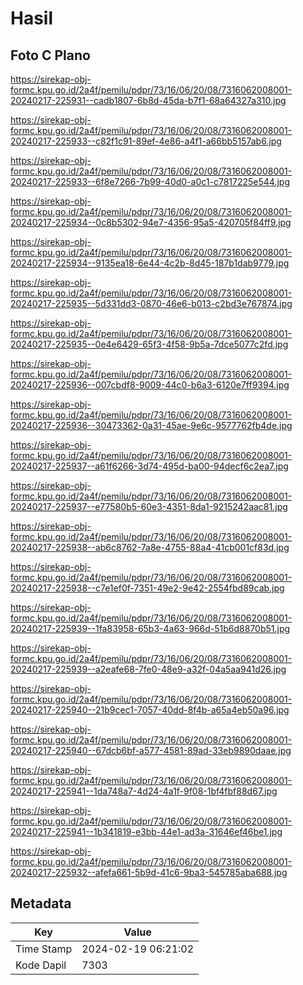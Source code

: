# Hasil

## Foto C Plano

https://sirekap-obj-formc.kpu.go.id/2a4f/pemilu/pdpr/73/16/06/20/08/7316062008001-20240217-225931--cadb1807-6b8d-45da-b7f1-68a64327a310.jpg

https://sirekap-obj-formc.kpu.go.id/2a4f/pemilu/pdpr/73/16/06/20/08/7316062008001-20240217-225933--c82f1c91-89ef-4e86-a4f1-a66bb5157ab6.jpg

https://sirekap-obj-formc.kpu.go.id/2a4f/pemilu/pdpr/73/16/06/20/08/7316062008001-20240217-225933--6f8e7266-7b99-40d0-a0c1-c7817225e544.jpg

https://sirekap-obj-formc.kpu.go.id/2a4f/pemilu/pdpr/73/16/06/20/08/7316062008001-20240217-225934--0c8b5302-94e7-4356-95a5-420705f84ff9.jpg

https://sirekap-obj-formc.kpu.go.id/2a4f/pemilu/pdpr/73/16/06/20/08/7316062008001-20240217-225934--9135ea18-6e44-4c2b-8d45-187b1dab9779.jpg

https://sirekap-obj-formc.kpu.go.id/2a4f/pemilu/pdpr/73/16/06/20/08/7316062008001-20240217-225935--5d331dd3-0870-46e6-b013-c2bd3e767874.jpg

https://sirekap-obj-formc.kpu.go.id/2a4f/pemilu/pdpr/73/16/06/20/08/7316062008001-20240217-225935--0e4e6429-65f3-4f58-9b5a-7dce5077c2fd.jpg

https://sirekap-obj-formc.kpu.go.id/2a4f/pemilu/pdpr/73/16/06/20/08/7316062008001-20240217-225936--007cbdf8-9009-44c0-b6a3-6120e7ff9394.jpg

https://sirekap-obj-formc.kpu.go.id/2a4f/pemilu/pdpr/73/16/06/20/08/7316062008001-20240217-225936--30473362-0a31-45ae-9e6c-9577762fb4de.jpg

https://sirekap-obj-formc.kpu.go.id/2a4f/pemilu/pdpr/73/16/06/20/08/7316062008001-20240217-225937--a61f6266-3d74-495d-ba00-94decf6c2ea7.jpg

https://sirekap-obj-formc.kpu.go.id/2a4f/pemilu/pdpr/73/16/06/20/08/7316062008001-20240217-225937--e77580b5-60e3-4351-8da1-9215242aac81.jpg

https://sirekap-obj-formc.kpu.go.id/2a4f/pemilu/pdpr/73/16/06/20/08/7316062008001-20240217-225938--ab6c8762-7a8e-4755-88a4-41cb001cf83d.jpg

https://sirekap-obj-formc.kpu.go.id/2a4f/pemilu/pdpr/73/16/06/20/08/7316062008001-20240217-225938--c7e1ef0f-7351-49e2-9e42-2554fbd89cab.jpg

https://sirekap-obj-formc.kpu.go.id/2a4f/pemilu/pdpr/73/16/06/20/08/7316062008001-20240217-225939--1fa83958-65b3-4a63-966d-51b6d8870b51.jpg

https://sirekap-obj-formc.kpu.go.id/2a4f/pemilu/pdpr/73/16/06/20/08/7316062008001-20240217-225939--a2eafe68-7fe0-48e9-a32f-04a5aa941d26.jpg

https://sirekap-obj-formc.kpu.go.id/2a4f/pemilu/pdpr/73/16/06/20/08/7316062008001-20240217-225940--21b9cec1-7057-40dd-8f4b-a65a4eb50a96.jpg

https://sirekap-obj-formc.kpu.go.id/2a4f/pemilu/pdpr/73/16/06/20/08/7316062008001-20240217-225940--67dcb6bf-a577-4581-89ad-33eb9890daae.jpg

https://sirekap-obj-formc.kpu.go.id/2a4f/pemilu/pdpr/73/16/06/20/08/7316062008001-20240217-225941--1da748a7-4d24-4a1f-9f08-1bf4fbf88d67.jpg

https://sirekap-obj-formc.kpu.go.id/2a4f/pemilu/pdpr/73/16/06/20/08/7316062008001-20240217-225941--1b341819-e3bb-44e1-ad3a-31646ef46be1.jpg

https://sirekap-obj-formc.kpu.go.id/2a4f/pemilu/pdpr/73/16/06/20/08/7316062008001-20240217-225932--afefa661-5b9d-41c6-9ba3-545785aba688.jpg


## Metadata

| Key        | Value               |
| ---------- | ------------------- |
| Time Stamp | 2024-02-19 06:21:02 |
| Kode Dapil | 7303                |



